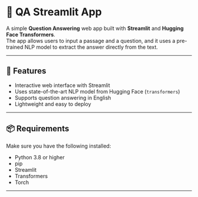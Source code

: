 # 🧠 QA Streamlit App

A simple **Question Answering** web app built with **Streamlit** and **Hugging Face Transformers**.  
The app allows users to input a passage and a question, and it uses a pre-trained NLP model to extract the answer directly from the text.

---

## 🚀 Features

- Interactive web interface with Streamlit  
- Uses state-of-the-art NLP model from Hugging Face (`transformers`)  
- Supports question answering in English  
- Lightweight and easy to deploy  

---

## 📦 Requirements

Make sure you have the following installed:

- Python 3.8 or higher  
- pip  
- Streamlit  
- Transformers  
- Torch  

---

